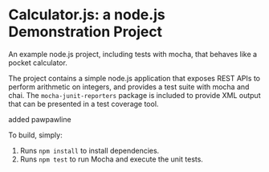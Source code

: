 Calculator.js: a node.js Demonstration Project
==============================================

An example node.js project, including tests with mocha, that behaves like
a pocket calculator.

The project contains a simple node.js application that exposes REST APIs
to perform arithmetic on integers, and provides a test suite with mocha
and chai.  The `mocha-junit-reporters` package is included to provide XML
output that can be presented in a test coverage tool.

added pawpawline

To build, simply:

1. Runs `npm install` to install dependencies.
2. Runs `npm test` to run Mocha and execute the unit tests.

